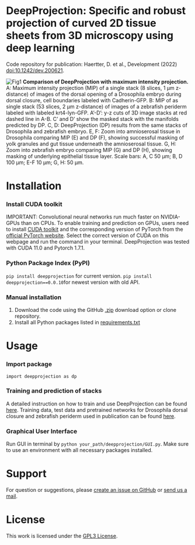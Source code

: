 # DeepProjection: Specific and robust projection of curved 2D tissue sheets from 3D microscopy using deep learning
Code repository for publication: Haertter, D. et al., Development (2022) [doi:10.1242/dev.200621](doi:10.1242/dev.200621).
  

![Fig1](https://user-images.githubusercontent.com/36985758/142215302-88e8748e-2af7-46ce-8ac0-84f52cf51203.png)
**Comparison of DeepProjection with maximum intensity projection.** A: Maximum intensity projection (MIP) of a single stack (8 slices, 1 µm z-distance) of images of the dorsal opening of a Drosophila embryo during dorsal closure, cell boundaries labeled with Cadherin-GFP. B: MIP of as single stack (53 slices, 2 µm z-distance) of images of a zebrafish periderm labeled with labeled krt4-lyn-GFP. A’-D’: y-z cuts of 3D image stacks at red dashed line in A-B. C’ and D’ show the masked stack with the manifolds predicted by DP. C, D: DeepProjection (DP) results from the same stacks of Drosophila and zebrafish embryo. E, F: Zoom into amnioserosal tissue in Drosophila comparing MIP (E) and DP (F), showing successful masking of yolk granules and gut tissue underneath the amnioserosal tissue. G, H: Zoom into zebrafish embryo comparing MIP (G) and DP (H), showing masking of underlying epithelial tissue layer. Scale bars: A, C 50 µm; B, D 100 µm; E-F 10 µm; G, H: 50 µm.

# Installation
### Install CUDA toolkit
IMPORTANT: Convolutional neural networks run much faster on NVIDIA-GPUs than on CPUs. To enable training and prediction on GPUs, users need to install [CUDA toolkit](https://developer.nvidia.com/cuda-toolkit) and the corresponding version of PyTorch from the [official PyTorch website](https://pytorch.org/get-started/locally/). Select the correct version of CUDA on this webpage and run the command in your terminal. DeepProjection was tested with CUDA 11.0 and Pytorch 1.7.1.

### Python Package Index (PyPI)
`pip install deepprojection` for current version. `pip install deepprojection==0.0.10`for newest version with old API. 

### Manual installation
1. Download the code using the GitHub [.zip](https://github.com/danihae/DeepProjection/archive/refs/heads/main.zip) download option or clone repository.
2. Install all Python packages listed in [requirements.txt](requirements.txt)

# Usage
### Import package 
`import deepprojection as dp`

### Training and prediction of stacks
A detailed instruction on how to train and use DeepProjection can be found [here](Quickstart_training_and_prediction.ipynb). 
Training data, test data and pretrained networks for Drosophila dorsal closure and zebrafish periderm used in publication can be found [here](https://doi.org/10.5061/dryad.x0k6djhnf).

### Graphical User Interface
Run GUI in terminal by `python your_path/deepprojection/GUI.py`. Make sure to use an environment with all necessary packages installed.

# Support
For question or suggestions, please [create an issue on GitHub](https://github.com/danihae/DeepProjection/issues) or [send us a mail](mailto:daniel.haertter@med.uni-goettingen.de). 

# License

This work is licensed under the [GPL3 License](LICENSE).
